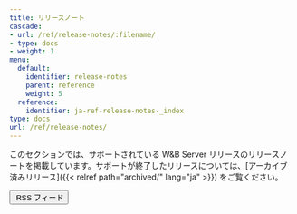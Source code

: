 ```yaml
---
title: リリースノート
cascade:
- url: /ref/release-notes/:filename/
- type: docs
- weight: 1
menu:
  default:
    identifier: release-notes
    parent: reference
    weight: 5
  reference:
    identifier: ja-ref-release-notes-_index
type: docs
url: /ref/release-notes/
---
```


このセクションでは、サポートされている W&B Server リリースのリリースノートを掲載しています。サポートが終了したリリースについては、[アーカイブ済みリリース]({{< relref path="archived/" lang="ja" >}}) をご覧ください。

<a href="/ref/release-notes/index.xml"><button class="btn btn-primary mb-4 feedback--answer"><i class="fa-sharp fa-regular fa-square-rss" alt="RSS icon"></i>&nbsp;RSS フィード</button></a>